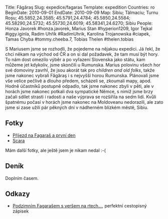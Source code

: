 Title: Făgăraş
Slug: expedice/fagaras
Template: expedition
Countries: ro
BeginDate: 2010-09-01
EndDate: 2010-09-09
Map: Sibiu; Tălmaciu; Turnu Roșu; 45.5852,24.3585; 45.5791,24.4784; 45.5850,24.5584; 45.58290,24.5732; 45.55730,24.6019; 45.58341,24.6270; Sibiu
People: Honza Javorek #honza.javorek, Marius Stan #hyperion1209, Igor Tejkal #iggy.iginla, Radim Uhřík #RadimUhrik, Karolina Trojanowska #ciapek, Tamas Chyba #tommy.cheeba.7, Tobias Thelen #thelen.tobias

S Mariusem jsme se rozhodli, že pojedeme na nějakou expedici. Já řekl, že chci někam na východ od ČR a on si dal požadavek, že tam musí být hory. To nám dost omezilo výběr a po vyřazení Slovenska jako státu, kam můžeme jet kdykoliv, jsme skončili u Rumunska. Marius polovinu všech hor své domoviny zavrhl, že jsou akorát tak pro *children and old folks*, takže jsme nakonec vybrali Făgăraş i s nejvyšší horou Rumunska. Plánovali jsme vše velice pečlivě a dlouho předem, scházeli se, zkoumali mapy, apod. Hodně účastníků postupně odpadlo, tak jsme nakonec zbyli v pěti, ale v horách jsme nakonec potkali dva sympatické Němce, s nimiž jsme brzy začali sdílet strasti i radosti a naše výprava se rozšířila na sedm lidí. Kvůli špatnému počasí v horách jsme nakonec na Moldoveanu nedorazili, ale zato jsme si zase užili pár pěkných dní v nádherném blízkém městě, Sibiu.

## Fotky

- [Příjezd na Fagaraš a první den](https://picasaweb.google.com/107119873943551212790/PrijezdNaFagarasAPrvniDen)
- [Scara](https://picasaweb.google.com/107119873943551212790/Scara)

Mám další fotky, ale ještě jsem je nikam nedal :-(

## Deník

Doplním časem.

## Odkazy

- [Podzimním Fagarašem s veršem na rtech...](http://www.hedvabnastezka.cz/zeme/evropa/rumunsko/3300-podzimnim-fagarasem-s-versem-na-rtech-nalehko-a-v-protismeru/), perfektní cestopisný zápisek
